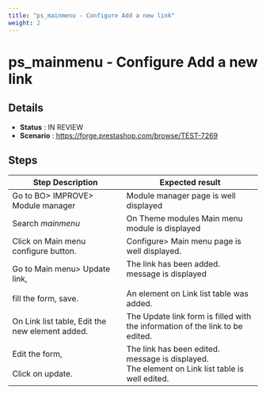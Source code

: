 ```yaml
---
title: "ps_mainmenu - Configure Add a new link"
weight: 2
---
```


# ps_mainmenu - Configure Add a new link
## Details
* **Status** : IN REVIEW
* **Scenario** : https://forge.prestashop.com/browse/TEST-7269

## Steps
| Step Description | Expected result |
| ----- | ----- |
| Go to BO> IMPROVE> Module manager | Module manager page is well displayed |
| Search *mainmenu* | On Theme modules Main menu module is displayed |
| Click on Main menu configure button. | Configure> Main menu page is well displayed. |
| Go to Main menu> Update link,<br><br>fill the form, save. | The link has been added. message is displayed<br><br>An element on Link list table was added. |
| On Link list table, Edit the new element added. | The Update link form is filled with the information of the link to be edited. |
| Edit the form,<br><br>Click on update. | The link has been edited. message is displayed.<br>The element on Link list table is well edited. |
